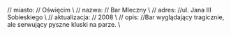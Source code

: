 
// miasto: // Oświęcim \\
// nazwa: // Bar Mleczny \\
// adres: //ul. Jana III Sobieskiego \\
// aktualizacja: // 2008  \\
// opis: //Bar wyglądający tragicznie, ale serwujący pyszne kluski na parze.  \\

